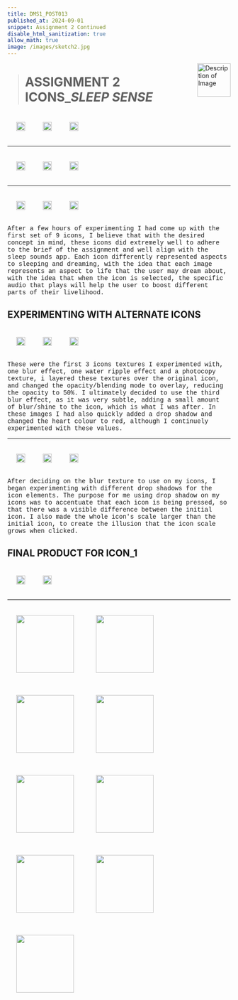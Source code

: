 ```yaml
---
title: DMS1_POST013
published_at: 2024-09-01
snippet: Assignment 2 Continued
disable_html_sanitization: true
allow_math: true
image: /images/sketch2.jpg
---
```


<img src="https://www.hardjewelry.com/cdn/shop/files/ezgif.com-gif-maker_3.gif?v=1649272041" alt="Description of Image" style="float:right; margin-left:20px; width:75px; height:auto;">

<style>
        .row{
            width:720px;
            margin: 10px auto 10px auto ;
        }
        .image-container {
            display: table-cell;
            vertical-align: middle;
            padding:20px;
        }
 </style>


># **ASSIGNMENT 2 ICONS_*SLEEP SENSE***

<div class="row">
        <div class="image-container"><img id="icon2" src="newimages/icon1.png" height="200" width="200"/></div>
        <div class="image-container"><img id="icon3" src="newimages/icon2.png" height="200" width="200"/></div>
        <div class="image-container"><img id="icon4" src="newimages/icon3.png" height="200" width="200"/></div>
    </div>

---

<div class="row">
        <div class="image-container"><img id="icon2" src="newimages/icon4.png" height="200" width="200"/></div>
        <div class="image-container"><img id="icon3" src="newimages/icon5.png" height="200" width="200"/></div>
        <div class="image-container"><img id="icon4" src="newimages/icon6.png" height="200" width="200"/></div>
    </div>

---

<div class="row">
        <div class="image-container"><img id="icon2" src="newimages/icon7.png" height="200" width="200"/></div>
        <div class="image-container"><img id="icon3" src="newimages/icon8.png" height="200" width="200"/></div>
        <div class="image-container"><img id="icon4" src="newimages/icon9.png" height="200" width="200"/></div>
    </div>

<style>
  .custom-font {
    font-family: 'Courier New', Courier, monospace;
  }
</style>

<p class="custom-font">
After a few hours of experimenting I had come up with the first set of 9 icons, I believe that with the desired concept in mind, these icons did extremely well to adhere to the brief of the assignment and well align with the sleep sounds app. Each icon differently represented aspects to sleeping and dreaming, with the idea that each image represents an aspect to life that the user may dream about, with the idea that when the icon is selected, the specific audio that plays will help the user to boost different parts of their livelihood.

## **EXPERIMENTING WITH ALTERNATE ICONS**

<div class="row">
        <div class="image-container"><img id="texture1" src="alternates/01test.png" height="200" width="200"/></div>
        <div class="image-container"><img id="texture2" src="alternates/02test.png" height="200" width="200"/></div>
        <div class="image-container"><img id="texture3" src="alternates/icon1.2.png" height="200" width="200"/></div>
    </div>

<style>
  .custom-font {
    font-family: 'Courier New', Courier, monospace;
  }
</style>

<p class="custom-font">
These were the first 3 icons textures I experimented with, one blur effect, one water ripple effect and a photocopy texture, i layered these textures over the original icon, and changed the opacity/blending mode to overlay, reducing the opacity to 50%. I ultimately decided to use the third blur effect, as it was very subtle, adding a small amount of blur/shine to the icon, which is what I was after. In these images I had also quickly added a drop shadow and changed the heart colour to red, although I continuely experimented with these values.

---

<div class="row">
        <div class="image-container"><img id="shadow1" src="alternates/03test.png" height="200" width="200"/></div>
        <div class="image-container"><img id="shadow2" src="alternates/04test.png" height="200" width="200"/></div>
        <div class="image-container"><img id="shadow3" src="alternates/05test.png" height="200" width="200"/></div>
    </div>

<style>
  .custom-font {
    font-family: 'Courier New', Courier, monospace;
  }
</style>

<p class="custom-font">
After deciding on the blur texture to use on my icons, I began experimenting with different drop shadows for the icon elements. The purpose for me using drop shadow on my icons was to accentuate that each icon is being pressed, so that there was a visible difference between the initial icon. I also made the whole icon's scale larger than the initial icon, to create the illusion that the icon scale grows when clicked. 

## **FINAL PRODUCT FOR ICON_1**

<div class="row">
        <div class="image-container"><img id="icon1" src="newimages/icon1.png" height="350" width="350"/></div>
        <div class="image-container"><img id="icon1.2" src="newimages/icon1.2.png" height="350" width="350"/></div>
    </div>

---
  
<style>
  .column {
    display: grid;
    grid-template-columns: repeat(2, 1fr); /* Single column */
    grid-template-rows: repeat(2, auto); /* Two rows */
    gap: 10px; /* Optional: Add some space between the rows */
    width: 350px; /* Set the width of the column */
  }

  .image-container img {
    width: 100%;
    height: auto; /* Maintain aspect ratio */
  }
</style>


<div class="column">
        <div class="image-container"><img id="icon1" src="newimages/icon1.png" height="350" width="350"/></div>
        <div class="image-container"><img id="icon1.2" src="newimages/icon2.png" height="350" width="350"/></div>
        <div class="image-container"><img id="icon1.2" src="newimages/icon3.png" height="350" width="350"/></div>
        <div class="image-container"><img id="icon1.2" src="newimages/icon4.png" height="350" width="350"/></div>
        <div class="image-container"><img id="icon1.2" src="newimages/icon5.png" height="350" width="350"/></div>
        <div class="image-container"><img id="icon1.2" src="newimages/icon6.png" height="350" width="350"/></div>
        <div class="image-container"><img id="icon1.2" src="newimages/icon7.png" height="350" width="350"/></div>
        <div class="image-container"><img id="icon1.2" src="newimages/icon8.png" height="350" width="350"/></div>
        <div class="image-container"><img id="icon1.2" src="newimages/icon9.png" height="350" width="350"/></div>
    </div>